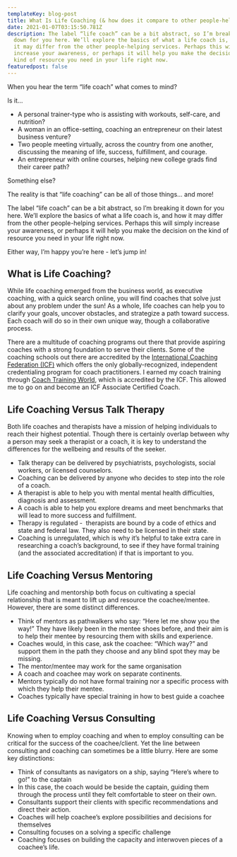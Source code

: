 ```yaml
---
templateKey: blog-post
title: What Is Life Coaching (& how does it compare to other people-helping services)?
date: 2021-01-07T03:15:50.781Z
description: The label “life coach” can be a bit abstract, so I’m breaking it
  down for you here. We’ll explore the basics of what a life coach is, and how
  it may differ from the other people-helping services. Perhaps this will simply
  increase your awareness, or perhaps it will help you make the decision on the
  kind of resource you need in your life right now.
featuredpost: false
---
```

When you hear the term “life coach” what comes to mind?

Is it…

* A personal trainer-type who is assisting with workouts, self-care, and nutrition?
* A woman in an office-setting, coaching an entrepreneur on their latest business venture? 
* Two people meeting virtually, across the country from one another, discussing the meaning of life, success, fulfillment, and courage.
* An entrepreneur with online courses, helping new college grads find their career path?

Something else?

The reality is that “life coaching” can be all of those things… and more! 

The label “life coach” can be a bit abstract, so I’m breaking it down for you here. We’ll explore the basics of what a life coach is, and how it may differ from the other people-helping services. Perhaps this will simply increase your awareness, or perhaps it will help you make the decision on the kind of resource you need in your life right now.

Either way, I’m happy you’re here - let’s jump in!

## What is Life Coaching?

While life coaching emerged from the business world, as executive coaching, with a quick search online, you will find coaches that solve just about any problem under the sun! As a whole, life coaches can help you to clarify your goals, uncover obstacles, and strategize a path toward success. Each coach will do so in their own unique way, though a collaborative process.

There are a multitude of coaching programs out there that provide aspiring coaches with a strong foundation to serve their clients. Some of the coaching schools out there are accredited by the [International Coaching Federation (ICF)](https://coachfederation.org/) which offers the only globally-recognized, independent credentialing program for coach practitioners. I earned my coach training through [Coach Training World](https://coachtrainingworld.com/), which is accredited by the ICF. This allowed me to go on and become an ICF Associate Certified Coach.

## **Life Coaching Versus Talk Therapy**

Both life coaches and therapists have a mission of helping individuals to reach their highest potential. Though there is certainly overlap between why a person may seek a therapist or a coach, it is key to understand the differences for the wellbeing and results of the seeker.

* Talk therapy can be delivered by psychiatrists, psychologists, social workers, or licensed counselors. 
* Coaching can be delivered by anyone who decides to step into the role of a coach.
* A therapist is able to help you with mental mental health difficulties, diagnosis and assessment.
* A coach is able to help you explore dreams and meet benchmarks that will lead to more success and fulfillment.
* Therapy is regulated -  therapists are bound by a code of ethics and state and federal law. They also need to be licensed in their state.
* Coaching is unregulated, which is why it’s helpful to take extra care in researching a coach’s background, to see if they have formal training (and the associated accreditation) if that is important to you.

## **Life Coaching Versus Mentoring**

Life coaching and mentorship both focus on cultivating a special relationship that is meant to lift up and resource the coachee/mentee.  However, there are some distinct differences.

* Think of mentors as pathwalkers who say: “Here let me show you the way!” They have likely been in the mentee shoes before, and their aim is to help their mentee by resourcing them with skills and experience.
* Coaches would, in this case, ask the coachee: “Which way?” and support them in the path they choose and any blind spot they may be missing.
* The mentor/mentee may work for the same organisation
* A coach and coachee may work on separate continents.
* Mentors typically do not have formal training nor a specific process with which they help their mentee.
* Coaches typically have special training in how to best guide a coachee

## **Life Coaching Versus Consulting** 

Knowing when to employ coaching and when to employ consulting can be critical for the success of the coachee/client. Yet the line between consulting and coaching can sometimes be a little blurry. Here are some key distinctions:

* Think of consultants as navigators on a ship, saying “Here’s where to go!” to the captain
* In this case, the coach would be beside the captain, guiding them through the process until they felt comfortable to steer on their own.
* Consultants support their clients with specific recommendations and direct their action.
* Coaches will help coachee’s explore possibilities and decisions for themselves
* Consulting focuses on a solving a specific challenge
* Coaching focuses on building the capacity and interwoven pieces of a coachee’s life.